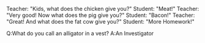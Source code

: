 Teacher: "Kids, what does the chicken give you?"
Student: "Meat!"
Teacher: "Very good! Now what does the pig give you?"
Student: "Bacon!"
Teacher: "Great! And what does the fat cow give you?"
Student: "More Homework!"


Q:What do you call an alligator in a vest?
A:An Investigator
